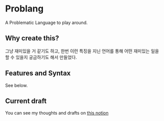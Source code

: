 # Problang
A Problematic Language to play around.

## Why create this?
그냥 재미있을 거 같기도 하고, 한번 이런 특징을 지닌 언어를 통해
어떤 재미있는 일을 할 수 있을지 궁금하기도 해서 만들었다.

## Features and Syntax
See below.

## Current draft
You can see my thoughts and drafts on [this notion](https://hotmandu.notion.site/Problang-26471bfb52af44eb97ac4320f9b07a0b)
